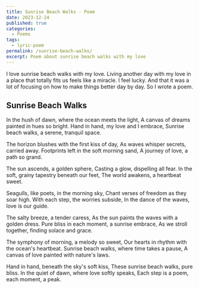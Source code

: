 ```yaml
---
title: Sunrise Beach Walks - Poem
date: 2023-12-24
published: true
categories:
  - Poems
tags:
  - lyric-poem
permalink: /sunrise-beach-walks/
excerpt: Poem about sunrise beach walks with my love
---
```

I love sunrise beach walks with my love. Living another day with my love in a place that totally fits us feels like a miracle. I feel lucky. And that it was a lot of focusing on how to make things better day by day. So I wrote a poem.

## Sunrise Beach Walks

In the hush of dawn, where the ocean meets the light,
A canvas of dreams painted in hues so bright.
Hand in hand, my love and I embrace,
Sunrise beach walks, a serene, tranquil space.

The horizon blushes with the first kiss of day,
As waves whisper secrets, carried away.
Footprints left in the soft morning sand,
A journey of love, a path so grand.

The sun ascends, a golden sphere,
Casting a glow, dispelling all fear.
In the soft, grainy tapestry beneath our feet,
The world awakens, a heartbeat sweet.

Seagulls, like poets, in the morning sky,
Chant verses of freedom as they soar high.
With each step, the worries subside,
In the dance of the waves, love is our guide.

The salty breeze, a tender caress,
As the sun paints the waves with a golden dress.
Pure bliss in each moment, a sunrise embrace,
As we stroll together, finding solace and grace.

The symphony of morning, a melody so sweet,
Our hearts in rhythm with the ocean's heartbeat.
Sunrise beach walks, where time takes a pause,
A canvas of love painted with nature's laws.

Hand in hand, beneath the sky's soft kiss,
These sunrise beach walks, pure bliss.
In the quiet of dawn, where love softly speaks,
Each step is a poem, each moment, a peak.
